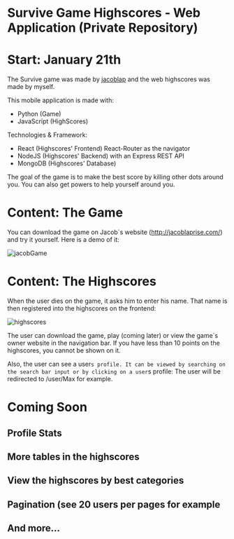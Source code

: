 # Survive Game Highscores - Web Application (Private Repository) 
# Start: January 21th
The Survive game was made by [jacoblap](https://github.com/jacoblap) and the web highscores was made by myself.

This mobile application is made with:

- Python (Game)
- JavaScript (HighScores)

Technologies & Framework:
- React (Highscores' Frontend) React-Router as the navigator
- NodeJS (Highscores' Backend) with an Express REST API 
- MongoDB (Highscores' Database)

The goal of the game is to make the best score by killing other dots around you. You can also get powers to help yourself around you.

# Content: The Game

You can download the game on Jacob`s website (http://jacoblaprise.com/) and try it yourself. Here is a demo of it:

![jacobGame](https://user-images.githubusercontent.com/37888675/55376104-c966b300-54dc-11e9-8450-ce16d7ffca2f.png)

# Content: The Highscores

When the user dies on the game, it asks him to enter his name. That name is then registered into the highscores on the frontend:

![highscores](https://user-images.githubusercontent.com/37888675/55376527-c076e100-54de-11e9-99e5-6f8bb12dc192.png)

The user can download the game, play (coming later) or view the game`s owner website in the navigation bar.
If you have less than 10 points on the highscores, you cannot be shown on it.

Also, the user can see a user`s profile. It can be viewed by searching on the search bar input or by clicking on a user`s profile:
The user will be redirected to /user/Max for example.

# Coming Soon
## Profile Stats
## More tables in the highscores
## View the highscores by best categories
## Pagination (see 20 users per pages for example
## And more...
